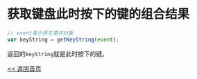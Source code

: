 获取键盘此时按下的键的组合结果
======================

```js
// event表示原生事件对象
var keyString = getKeyString(event);
```

返回的```keyString```就是此时按下的键。

[<< 返回首页](../README.md)
